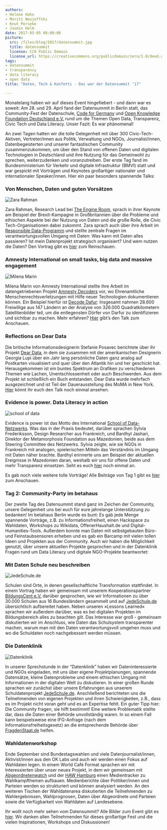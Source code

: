 ```yaml
---
authors: 
- Helene Hahn
- Moritz Neujeffski
- Knut Perseke
- Jasmin Helm
date: 2017-05-05 08:00:00
picture:
  src: /files/blog/2017/datensummit.jpg
  title: datensummit
  license: CC0 Public Domain
  license_url: https://creativecommons.org/publicdomain/zero/1.0/deed.de
tags:
- datensummit
- transparency
- data literacy
- open data
title: "Daten, Tech & Konfetti - Das war der Datensummit ‘17"

--- 
```


Monatelang haben wir auf dieses Event hingefiebert - und dann war es soweit: Am 28. und 29. April fand der Datensummit in Berlin statt, das Community-Fest der Datenschule, [Code for Germany](https://codefor.de) und [Open Knowledge Foundation Deutschland e.V.](https://okfn.de) rund um die Themen Open Data, Transparenz, Civic Tech und Data Literacy. Unser Fazit: Es war phänomenal! 

An zwei Tagen hatten wir die tolle Gelegenheit mit über 300 Civic-Tech-Aktiven, Vertreter/innen aus Politik, Verwaltung und NGOs, Journalist/innen, Datenbegeisterten und unserer fantastischen Community zusammenzukommen, um über den Stand von offenen Daten und digitalen Technologien in Deutschland und ihre Nutzung für das Gemeinwohl zu sprechen, weiterzudenken und voranzutreiben. Der erste Tag fand im Bundesministerium für Verkehr und digitale Infrastruktur (BMVI) statt und war gespickt mit Vorträgen und Keynotes großartiger nationaler und internationaler Speaker/innen. Hier ein paar besonders spannende Talks: 

### Von Menschen, Daten und guten Vorsätzen

![Zara Rahman](/files/blog/2017/zara-datensummit.jpg)

Zara Rahman, Research Lead bei [The Engine Room](http://theengineroom.com/), sprach in ihrer Keynote am Beispiel der Brexit-Kampagne in Großbritannien über die Probleme und ethischen Aspekte bei der Nutzung von Daten und die große Rolle, die Civic Tech-Organisationen dabei zukommt.  Zara sprach auch über ihre Arbeit im [Responsible Data-Programm](http://responsibledata.io) und stellte zentrale Fragen im verantwortungsvollen Umgang mit Daten: Was kann mit Daten alles passieren? Ist mein Datenprojekt strategisch organisiert? Und wem nutzen die Daten? Den Vortrag gibt es [hier](https://media.ccc.de/v/datensummit17-0060) zum Reinschauen.

### Amnesty International on small tasks, big data and massive engagement

![Milena Marin](/files/blog/2017/milena-datensummit.jpg)

Milena Marin von Amnesty International stellte ihre Arbeit im datengetriebenen Projekt [Amnesty Decoders](https://decoders.amnesty.org) vor, wo Ehrenamtliche Menschenrechtsverletzungen mit Hilfe neuer Technologien dokumentieren können. Ein Beispiel hierfür ist [Decode Dafur](https://decoders.amnesty.org/projects/decode-darfur): Insgesamt nahmen 28.600 Freiwillige aus 147 Ländern an der Analyse von 326.000 Quadratkilometern Satellitenbilder teil, um die entlegensten Dörfer von Darfur zu identifizieren und sichtbar zu machen. Mehr erfahren? [Hier](https://media.ccc.de/v/datensummit17-0120) gibt’s den Talk zum Anschauen.

### Reflections on Dear Data

Die britische Informationsdesignerin Stefanie Posavec berichtete über ihr Projekt [Dear Data](http://www.dear-data.com/), in dem sie zusammen mit der amerikanischen Designerin Georgia Lupi über ein Jahr lang persönliche Daten ganz analog auf Postkarten visualisiert und quer über den Atlantik hin und her geschickt hat. Herausgekommen ist ein buntes Spektrum an Grafiken zu verschiedenen Themen wie Lachen, Unentschlossenheit oder auch Beschwerden. Aus dem Projekt ist schließlich ein Buch entstanden. Dear Data wurde mehrfach ausgezeichnet und ist Teil der Dauerausstellung des MoMA in New York. [Hier](https://media.ccc.de/v/datensummit17-0140) könnt ihr euch den Talk noch einmal ansehen.

### Evidence is power. Data Literacy in action

![school of data](/files/blog/2017/schooldata.jpg)

Evidence is power ist das Motto des International [School of Data-Netzwerks](https://schoolofdata.org/). Was das in der Praxis bedeutet, darüber sprachen Sylvia Frederiksson, Design Researcher aus Frankreich, und Bardhyl Jashari, Direktor der Metamorphosis Foundation aus Mazedonien; beide aus dem Steering Committee des Netzwerks. Sylvia zeigte, wie sie NGOs in Frankreich mit analogen, spielerischen Mitteln das Verständnis im Umgang mit Daten näher brachte. Bardhyl erinnerte uns am Beispiel der aktuellen Ereignisse in Mazedonien daran, weshalb wir uns für offene Daten und mehr Transparenz einsetzen. Seht es euch [hier](https://media.ccc.de/v/datensummit17-0160) noch einmal an. 

Es gab noch viele weitere tolle Vorträge! Alle Beiträge von Tag 1 gibt es [hier](https://media.ccc.de/c/datensummit17) zum Anschauen.

### Tag 2: Community-Party im betahaus

Der zweite Tag des Datensummit stand ganz im Zeichen der Community, unsere Gelegenheit uns bei euch für eure jahrelange Unterstützung zu bedanken! Im betahaus Berlin wurde es bunt: Es gab jede Menge spannende Vorträge, z.B. zu Informationsfreiheit, einen Hackspace zu Wahldaten, Workshops zu Wikidata, OffenerHaushalt.de und Digital-Humanities-Tools. Außerdem konnte man Daten mit selbstgebauten Büro- und Feinstaubsensoren erheben und es gab ein Barcamp mit vielen tollen Ideen und Projekten aus der Community. Auch wir haben die Möglichkeit genutzt, über unsere aktuellen Projekte gesprochen und in der Datenklinik Fragen rund um Data Literacy und digitale NGO-Projekte beantwortet:

### Mit Daten Schule neu beschreiben

![JedeSchule.de](/files/blog/2017/jedeschule-datensummit.jpg)

Schulen sind Orte, in denen gesellschaftliche Transformation stattfindet. In einem Vortrag haben wir gemeinsam mit unserem Kooperationspartner [BildungsCent e.V.](https://bildungscent.de) darüber gesprochen, wie wir Informationen zu über 30.000 Schulen aus 16 Bundesländern gesammelt und auf [JedeSchule.de](https://jedeschule.de) übersichtlich aufbereitet haben. Neben unseren »Lessons Learned« sprachen wir außerdem darüber, was es bei digitalen Projekten im Bildungsbereich alles zu beachten gilt. Das Interesse war groß - gemeinsam diskutierten wir im Anschluss, wie Daten das Schulsystem transparenter machen, warum man mit den Daten verantwortungsvoll umgehen muss und wo die Schuldaten noch nachgebessert werden müssen.

### Die Datenklinik

![Datenklinik](/files/blog/2017/datenklinik-datensummit.jpg)

In unserer Sprechstunde in der “Datenklinik” haben wir Dateninteressierte und NGOs eingeladen, mit uns über eigene Projektplanungen, spannende Datensätze, kleine Datenprobleme und einem ethischen Umgang mit Informationen in der digitalen Welt zu diskutieren. In einer großen Runde sprachen wir zunächst über unsere Erfahrungen aus unserem Schuldatenprojekt [JedeSchule.de](https://jedeschule.de). Anschließend berichteten uns die Teilnehmenden von eigenen Projekten und ihren Schwierigkeiten, z.B., dass es im Projekt nicht voran geht und es an Expertise fehlt. Ein guter Tipp hier: Die Community fragen, sie hilft bestimmt! Eine weitere Problematik stellte dar, dass die Daten einer Behörde unvollständig waren. In so einem Fall kann beispielsweise eine IFG-Anfrage (nach dem Informationsfreiheitsgesetz) an die entsprechende Behörde über [FragdenStaat.de](https://fragdenstaat.de) helfen. 

### Wahldatenworkshop

Ende September sind Bundestagswahlen und viele Datenjournalist/innen, Aktivist/innen aus den OK Labs und auch wir werden einen Fokus auf Wahldaten legen. In einem World Café Format sprachen wir mit Interessierten über unser neues Projekt, in dem wir gemeinsam mit [Abgeordnetenwatch](http://www.abgeordnetenwatch.de/) und der [HAW Hamburg](https://www.haw-hamburg.de/startseite.html) einen Medientracker zu Wahlkampfthemen aufbauen. Medienberichte über Politiker/innen und Parteien werden so strukturiert und können analysiert werden. An den weiteren Tischen der Wahldatenarea diskutierten die Teilnehmenden zu Wahlergebnissen, Wahlprognosen, Daten über Abgeordnete und Parteien sowie die Verfügbarkeit von Wahldaten auf Landesebene.

Ihr wollt noch mehr sehen vom Datensummit? Alle Bilder zum Event gibt es [hier](https://www.flickr.com/photos/okfde/sets/72157680549129692 ). Wir danken allen Teilnehmenden für dieses großartige Fest und die vielen Inspirationen, Workshops und Diskussionen! 

